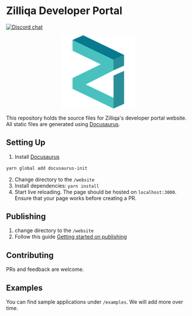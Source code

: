 # Zilliqa Developer Portal

[![Discord chat](https://img.shields.io/discord/370992535725932544.svg)](https://discord.gg/8tpGXrB)

<p align="center">
    <img src="https://github.com/Zilliqa/Zilliqa/blob/master/img/zilliqa-logo-color.png" width="200" height="200">
</p>

This repository holds the source files for Zilliqa's developer portal website.
All static files are generated using [Docusaurus](https://docusaurus.io).

## Setting Up

1. Install [Docusaurus](https://docusaurus.io/docs/en/installation#installing-docusaurus)

```bash
yarn global add docusaurus-init
```

2. Change directory to the `/website`
3. Install dependencies: `yarn install`
4. Start live reloading. The page should be hosted on `localhost:3000`. Ensure that your page works before creating a PR.

## Publishing
1. change directory to the `/website`
2. Follow this guide [Getting started on publishing](https://github.com/facebook/docusaurus/blob/master/docs/getting-started-publishing.md)

## Contributing

PRs and feedback are welcome.

## Examples

You can find sample applications under `/examples`. We will add more over
time.

